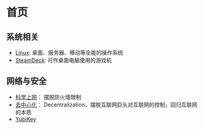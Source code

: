 # 首页

## 系统相关

- [Linux](/Linux): 桌面、服务器、移动等全能的操作系统 
- [SteamDeck](/SteamDeck): 可作桌面电脑使用的游戏机 

## 网络与安全

- [科学上网](科学上网.md)： 摆脱防火墙限制
- [去中心化](/%E5%8E%BB%E4%B8%AD%E5%BF%83%E5%8C%96)： Decentralization，摆脱互联网巨头对互联网的控制，回归互联网的本质
- [YubiKey](/YubiKey) 
